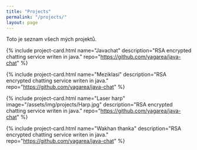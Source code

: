 ```yaml
---
title: "Projects"
permalink: "/projects/"
layout: page
---
```


Toto je seznam všech mých projektů.

{% include project-card.html
	name="Javachat" 
	description="RSA encrypted chatting service writen in java."
	repo="https://github.com/yagarea/java-chat"
%}

{% include project-card.html
	name="Meziklasí" 
	description="RSA encrypted chatting service writen in java."
	repo="https://github.com/yagarea/java-chat"
%}

{% include project-card.html
	name="Laser harp" 
	image="/assets/img/projects/Harp.jpg"
	description="RSA encrypted chatting service writen in java."
	repo="https://github.com/yagarea/java-chat"
%}

{% include project-card.html
	name="Wakhan thanka" 
	description="RSA encrypted chatting service writen in java."
	repo="https://github.com/yagarea/java-chat"
%}